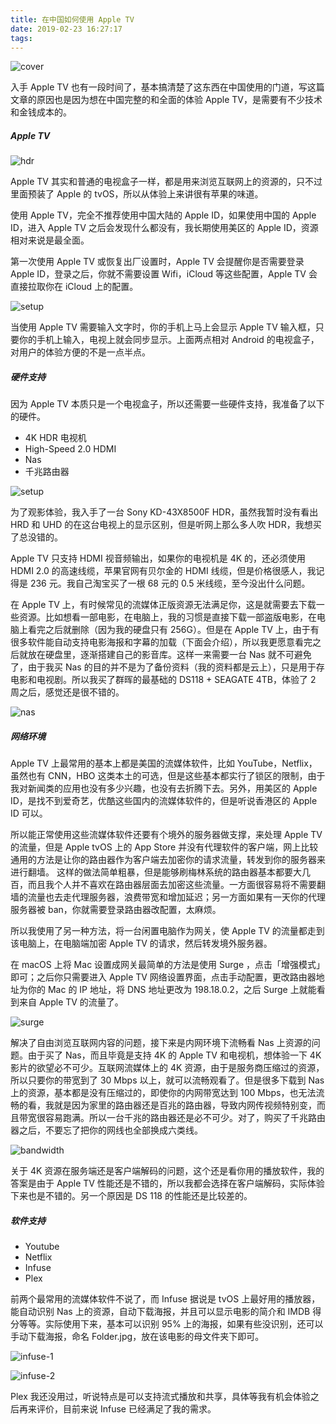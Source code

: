 ```yaml
---
title: 在中国如何使用 Apple TV 
date: 2019-02-23 16:27:17
tags:
---
```


![cover](https://timeline229-image.oss-cn-hangzhou.aliyuncs.com/introduction-of-apple-tv/device.jpg)

入手 Apple TV 也有一段时间了，基本搞清楚了这东西在中国使用的门道，写这篇文章的原因也是因为想在中国完整的和全面的体验 Apple TV，是需要有不少技术和金钱成本的。

##### Apple TV

![hdr](https://timeline229-image.oss-cn-hangzhou.aliyuncs.com/introduction-of-apple-tv/hdr.jpeg)

Apple TV 其实和普通的电视盒子一样，都是用来浏览互联网上的资源的，只不过里面预装了 Apple 的 tvOS，所以从体验上来讲很有苹果的味道。

使用 Apple TV，完全不推荐使用中国大陆的 Apple ID，如果使用中国的 Apple ID，进入 Apple TV 之后会发现什么都没有，我长期使用美区的 Apple ID，资源相对来说是最全面。

<!--more-->

第一次使用 Apple TV 或恢复出厂设置时，Apple TV 会提醒你是否需要登录 Apple ID，登录之后，你就不需要设置 Wifi，iCloud 等这些配置，Apple TV 会直接拉取你在 iCloud 上的配置。

![setup](https://timeline229-image.oss-cn-hangzhou.aliyuncs.com/introduction-of-apple-tv/setup.png)

当使用 Apple TV 需要输入文字时，你的手机上马上会显示 Apple TV 输入框，只要你的手机上输入，电视上就会同步显示。上面两点相对 Android 的电视盒子，对用户的体验方便的不是一点半点。



##### 硬件支持

因为 Apple TV 本质只是一个电视盒子，所以还需要一些硬件支持，我准备了以下的硬件。

- 4K HDR 电视机
- High-Speed 2.0 HDMI
- Nas
- 千兆路由器

![setup](https://timeline229-image.oss-cn-hangzhou.aliyuncs.com/introduction-of-apple-tv/cover.jpg)

为了观影体验，我入手了一台 Sony KD-43X8500F HDR，虽然我暂时没有看出 HRD 和 UHD 的在这台电视上的显示区别，但是听网上那么多人吹 HDR，我想买了总没错的。

Apple TV 只支持 HDMI 视音频输出，如果你的电视机是 4K 的，还必须使用 HDMI 2.0 的高速线缆，苹果官网有贝尔金的 HDMI 线缆，但是价格很感人，我记得是 236 元。我自己淘宝买了一根 68 元的 0.5 米线缆，至今没出什么问题。

在 Apple TV 上，有时候常见的流媒体正版资源无法满足你，这是就需要去下载一些资源。比如想看一部电影，在电脑上，我的习惯是直接下载一部盗版电影，在电脑上看完之后就删除（因为我的硬盘只有 256G）。但是在 Apple TV 上，由于有很多软件能自动支持电影海报和字幕的加载（下面会介绍），所以我更愿意看完之后就放在硬盘里，逐渐搭建自己的影音库。这样一来需要一台 Nas 就不可避免了，由于我买 Nas 的目的并不是为了备份资料（我的资料都是云上），只是用于存电影和电视剧。所以我买了群晖的最基础的 DS118 + SEAGATE 4TB，体验了 2 周之后，感觉还是很不错的。

![nas](https://timeline229-image.oss-cn-hangzhou.aliyuncs.com/introduction-of-apple-tv/ds118.jpg)

##### 网络环境

Apple TV 上最常用的基本上都是美国的流媒体软件，比如 YouTube，Netflix，虽然也有 CNN，HBO 这类本土的可选，但是这些基本都实行了锁区的限制，由于我对新闻类的应用也没有多少兴趣，也没有去折腾下去。另外，用美区的 Apple ID，是找不到爱奇艺，优酷这些国内的流媒体软件的，但是听说香港区的 Apple ID 可以。

所以能正常使用这些流媒体软件还要有个境外的服务器做支撑，来处理 Apple TV 的流量，但是 Apple tvOS 上的 App Store 并没有代理软件的客户端，网上比较通用的方法是让你的路由器作为客户端去加密你的请求流量，转发到你的服务器来进行翻墙。
这样的做法简单粗暴，但是能够刷梅林系统的路由器基本都要大几百，而且我个人并不喜欢在路由器层面去加密这些流量。一方面很容易将不需要翻墙的流量也去走代理服务器，浪费带宽和增加延迟；另一方面如果有一天你的代理服务器被 ban，你就需要登录路由器改配置，太麻烦。

所以我使用了另一种方法，将一台闲置电脑作为网关，使 Apple TV 的流量都走到该电脑上，在电脑端加密 Apple TV 的请求，然后转发境外服务器。

在 macOS 上将 Mac 设置成网关最简单的方法是使用 Surge ，点击「增强模式」即可；之后你只需要进入 Apple TV 网络设置界面，点击手动配置，更改路由器地址为你的 Mac 的 IP 地址，将 DNS 地址更改为 198.18.0.2，之后 Surge 上就能看到来自 Apple TV 的流量了。

![surge](https://timeline229-image.oss-cn-hangzhou.aliyuncs.com/introduction-of-apple-tv/surge.png)

解决了自由浏览互联网内容的问题，接下来是内网环境下流畅看 Nas 上资源的问题。由于买了 Nas，而且毕竟是支持 4K 的 Apple TV 和电视机，想体验一下 4K 影片的欲望必不可少。互联网流媒体上的 4K 资源，由于是服务商压缩过的资源，所以只要你的带宽到了 30 Mbps 以上，就可以流畅观看了。但是很多下载到 Nas 上的资源，基本都是没有压缩过的，即使你的内网带宽达到 100 Mbps，也无法流畅的看，我就是因为家里的路由器还是百兆的路由器，导致内网传视频特别变，而且带宽很容易跑满。所以一台千兆的路由器还是必不可少。对了，购买了千兆路由器之后，不要忘了把你的网线也全部换成六类线。

![bandwidth](https://timeline229-image.oss-cn-hangzhou.aliyuncs.com/introduction-of-apple-tv/bandwith.png)

关于 4K 资源在服务端还是客户端解码的问题，这个还是看你用的播放软件，我的答案是由于 Apple TV 性能还是不错的，所以我都会选择在客户端解码，实际体验下来也是不错的。另一个原因是 DS 118 的性能还是比较差的。

##### 软件支持

- Youtube
- Netflix
- Infuse
- Plex

前两个最常用的流媒体软件不说了，而 Infuse 据说是 tvOS 上最好用的播放器，能自动识别 Nas 上的资源，自动下载海报，并且可以显示电影的简介和 IMDB 得分等等。实际使用下来，基本可以识别 95% 上的海报，如果有些没识别，还可以手动下载海报，命名 Folder.jpg，放在该电影的母文件夹下即可。

![infuse-1](https://timeline229-image.oss-cn-hangzhou.aliyuncs.com/introduction-of-apple-tv/infuse-1.jpg)

![infuse-2](https://timeline229-image.oss-cn-hangzhou.aliyuncs.com/introduction-of-apple-tv/infuse-2.jpg)

Plex 我还没用过，听说特点是可以支持流式播放和共享，具体等我有机会体验之后再来评价，目前来说 Infuse 已经满足了我的需求。
